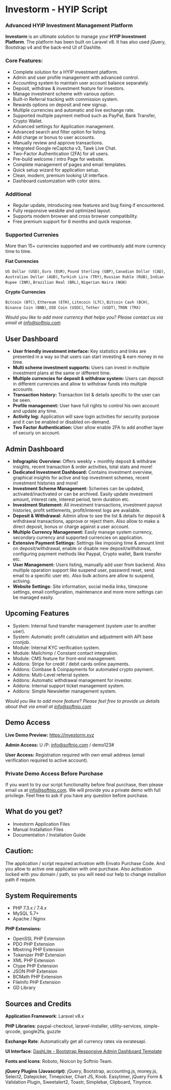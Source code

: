 # Investorm - HYIP Script
### Advanced HYIP Investment Management Platform

**Investorm** is an ultimate solution to manage your **HYIP Investment Platform**. The platform has been built on Laravel v8. It has also used jQuery, Bootstrap v4 and the back-end UI of Dashlite.

### Core Features:
- Complete solution for a HYIP investment platform.
- Admin and user profile management with advanced control. 
- Accounting system to maintain user account balance separately. 
- Deposit, withdraw & investment feature for investors. 
- Manage investment scheme with various option.
- Built-in Referral tracking with commission system. 
- Rewards options on deposit and new signup.
- Multiple currencies and automatic and live exchange rate. 
- Supported multiple payment method such as PayPal, Bank Transfer, Crypto Wallet.
- Advanced settings for Application management. 
- Advanced search and filter option for listing.
- Add charge or bonus to user accounts.
- Manually review and approve transactions.
- Integrated Google reCaptcha v3, Tawk Live Chat. 
- Two-Factor Authentication (2FA) for all users.
- Pre-build welcome / intro Page for website. 
- Complete management of pages and email templates.
- Quick setup wizard for application setup. 
- Clean, modern, premium looking UI interface.
- Dashboard customzation with color skins.

### Additional
- Regular update, introducing new features and bug fixing if encountered. 
- Fully responsive wesbite and optimized layout.
- Supports modern browser and cross browser compatibility.
- Free premium support for 6 months and quick response.

### Supported Currenies 
More than 15+ currencies supported and we continuesly add more currency time to time. 

**Fiat Currencies**

`US Dollar (USD)`, `Euro (EUR)`, `Pound Sterling (GBP)`, `Canadian Dollar (CAD)`, `Australian Dollar (AUD)`, `Turkish Lira (TRY)`, `Russian Ruble (RUB)`, `Indian Rupee (INR)`, `Brazilian Real (BRL)`, `Nigerian Naira (NGN)` 

**Crypto Currencies**

`Bitcoin (BTC)`, `Ethereum (ETH)`, `Litecoin (LTC)`, `Bitcoin Cash (BCH)`, `Binance Coin (BNB)`, `USD Coin (USDC)`, `Tether (USDT)`, `TRON (TRX)`

*Would you like to add more currency that helps you? Please contact us via email at info@softnio.com*

## User Dashboard
- **User friendly investment interface:** Key statistics and links are presented in a way so that users can start investing & earn money in no time.
- **Multi scheme investment supports:** Users can invest in multiple investment plans at the same or different time.
- **Multiple currencies for deposit & withdraw system:** Users can deposit in different currencies and allow to withdraw funds into multiple accounts. 
- **Transaction history:** Transaction list & details specific to the user can be seen.
- **Profile management:** User have full rights to control his own account and update any time. 
- **Activity log:** Application will save login activities for security purpose and it can be enabled or disabled on-demand.
- **Two Factor Authentication:** User allow enable 2FA to add another layer of securiy on account. 

## Admin Dashboard
- **Infographic Overview:** Offers weekly + monthly deposit & withdraw insights, recent transaction & order activities, total stats and more!
- **Dedicated Investment Dashboard:** Contains investment overview, graphical insights for active and top investment schemes, recent investment histories and more!
- **Investment Scheme Management:** Schemes can be updated, activated/inactivated or can be archived. Easily update investment amount, interest rate, interest period, term duration etc.
- **Investment Statement:** All investment transactions, investment payout histories, profit settlements, profit/interest logs are available. 
- **Deposit & Withdrawal:** Admin allow to see the list & details for deposit & withdrawal transactions, approve or reject them. Also allow to make a direct deposit, bonus or charge against a user account.
- **Multiple Currency Management:** Easily manage system currency, secondary currency and supported currencies on application. 
- **Extensive Payment Settings:** Settings like imposing time & amount limit on deposit/withdrawal, enable or disable new deposit/withdrawal, configuring payment methods like Paypal, Crypto wallet, Bank transfer etc.
- **User Management:** Users listing, manually add user from backend. Also multiple oparation support like suspend user, password reset, send email to a specific user etc. Also bulk actions are allow to suspend, activing.
- **Website Settings:** Site information, social media links, timezone settings, email configuration, maintenance and more more settings can be managed easily.

## Upcoming Features
- System: Internal fund transfer management (system user to another user).
- System: Automatic profit calculation and adjustment with API base cronjob. 
- Module: Internal KYC verification system.
- Module: Mailchimp / Constant contact integration. 
- Module: CMS feature for front-end management.
- Addons: Stripe for credit / debit cards online payments.
- Addons: Coinbase & Coinpayments for automated crypto payment. 
- Addons: Multi-Level referral system.
- Addons: Automatic withdrawal management for investor. 
- Addons: Internal support ticket management system.
- Addons: Simple Newsletter management system. 

*Would you like to add more feature? Please feel free to provide us details about that via email at info@softnio.com*

## Demo Access

**Live Demo Preview:** https://investorm.xyz

**Admin Access:** U /P: info@softnio.com / demo123#

**User Access:** Registration required with own email address (email verification required to active account).

### Private Demo Access Before Purchase

If you want to try our script functionality before final purchase, then please email us at info@softnio.com. We will provide you a private demo with full privilege. Feel free to ask if you have any question before purchase.

## What do you get?
- Investorm Application Files
- Manual Installation Files
- Documentation / Installation Guide

## Caution:
The application / script required activation with Envato Purchase Code. And you allow to active one application with one purchase.
Also activation locked with you domain / path, so you will need our help to change installion path if require. 

## System Requirements

- PHP 7.3.x / 7.4.x
- MySQL 5.7+
- Apache / Nginx

**PHP Extensions:**
- OpenSSL PHP Extension
- PDO PHP Extension
- Mbstring PHP Extension
- Tokenizer PHP Extension
- XML PHP Extension
- Ctype PHP Extension
- JSON PHP Extension
- BCMath PHP Extension
- FileInfo PHP Extension
- GD Library

## Sources and Credits

**Application Framework**: Laravel v8.x

**PHP Libraries**: paypal-checkout, laravel-installer, utility-services, simple-qrcode, google2fa, guzzle

**Exchange Rate**: Automatically get all currency rates via exratesapi. 

**UI Interface**: [DashLite - Bootstrap Responsive Admin Dashboard Template](https://themeforest.net/item/dashlite-bootstrap-responsive-admin-dashboard-template/25780042)

**Fonts and Icons**: Roboto, Nioicon by Softnio Team.

**jQuery Plugins (Javascript)**: jQuery, Bootstrap, accounting.js, money.js, Select2, Datepicker, Timepicker, Chart JS, Knob. Easytimer, jQuery Form & Validation Plugin, Sweetalert2, Toastr, Simplebar, Clipboard, Tinymce.
